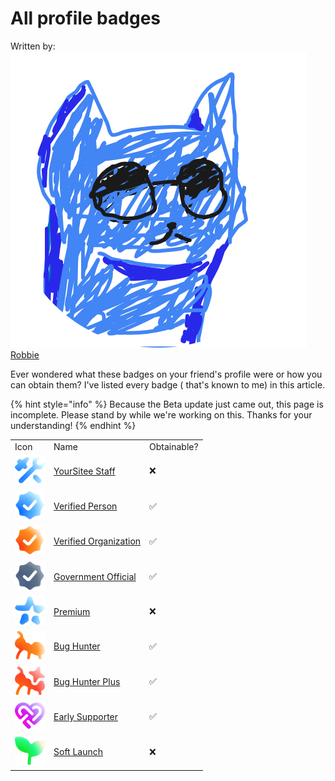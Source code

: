 # All profile badges

Written
by: <img src="../../.gitbook/assets/contributors/robskan (2).png" alt="" data-size="line"> [Robbie](../../about/contributors.md#robskan-project-lead)

Ever wondered what these badges on your friend's profile were or how you can obtain them? I've listed every badge (
that's known to me) in this article.

{% hint style="info" %}
Because the Beta update just came out, this page is incomplete. Please stand by while we're working on this. Thanks for
your understanding!
{% endhint %}

<table>
<tr><td width="48">Icon</td><td>Name</td><td>Obtainable?</td></tr>
<tr><td><img src="../../.gitbook/assets/faq/all-profile-badges/yoursiteeStaff.png" alt=":staff:" /></td><td><a href="https://yoursitee.xd.hu/faq/all-profile-badges/yoursitee-staff">YourSitee Staff</a></td><td>❌</td></tr>
<tr><td><img src="../../.gitbook/assets/faq/all-profile-badges/verified.png" alt=":verified:" /></td><td><a href="https://yoursitee.xd.hu/faq/all-profile-badges/verified#verified-person">Verified Person</a></td><td>✅</td></tr>
<tr><td><img src="../../.gitbook/assets/faq/all-profile-badges/verifiedOrg.png" alt="" /></td><td><a href="https://yoursitee.xd.hu/faq/all-profile-badges/verified#verified-organization">Verified Organization</a></td><td>✅</td></tr>
<tr><td><img src="../../.gitbook/assets/faq/all-profile-badges/governmentOfficial.png" alt="" /></td><td><a href="https://yoursitee.xd.hu/faq/all-profile-badges/verified#government-official">Government Official</a></td><td>✅</td></tr>
<tr><td><img src="../../.gitbook/assets/faq/all-profile-badges/premium.png" alt="" /></td><td><a href="https://yoursitee.xd.hu/faq/all-profile-badges/premium">Premium</a></td><td>❌</td></tr>
<tr><td><img src="../../.gitbook/assets/faq/all-profile-badges/bugHunter.png" alt="" /></td><td><a href="https://yoursitee.xd.hu/faq/all-profile-badges/bug-hunter#bug-hunter">Bug Hunter</a></td><td>✅</td></tr>
<tr><td><img src="../../.gitbook/assets/faq/all-profile-badges/bugHunterPlus.png" alt="" /></td><td><a href="https://yoursitee.xd.hu/faq/all-profile-badges/bug-hunter#bug-hunter-plus">Bug Hunter Plus</a></td><td>✅</td></tr>
<tr><td><img src="../../.gitbook/assets/faq/all-profile-badges/earlySupporter.png" alt="" /></td><td><a href="https://yoursitee.xd.hu/faq/all-profile-badges/early-supporter">Early Supporter</a></td><td>✅</td></tr>
<tr><td><img src="../../.gitbook/assets/faq/all-profile-badges/softLaunch.png" alt="" /></td><td><a href="https://yoursitee.xd.hu/faq/all-profile-badges/soft-launch">Soft Launch</a></td><td>❌</td></tr>
</table>
